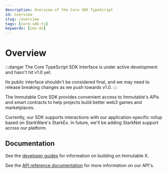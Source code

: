 ```yaml
---
description: Overview of the Core SDK TypeScript
id: overview
slug: /overview
tags: [core-sdk-ts]
keywords: [imx-dx]
---
```


# Overview

:::danger The Core TypeScript SDK Interface is under active development and hasn't hit v1.0 yet.

Its public interface shouldn't be considered final, and we may need to release breaking changes as we push towards v1.0.
:::

The Immutable Core SDK provides convenient access to Immutable's APIs and smart contracts to help projects build better web3 games and marketplaces.

Currently, our SDK supports interactions with our application-specific rollup based on StarkWare's StarkEx. In future, we'll be adding StarkNet support across our platform.

## Documentation

See the [developer guides](https://docs.x.immutable.com) for information on building on Immutable X.

See the [API reference documentation](https://docs.x.immutable.com/reference) for more information on our API's.
